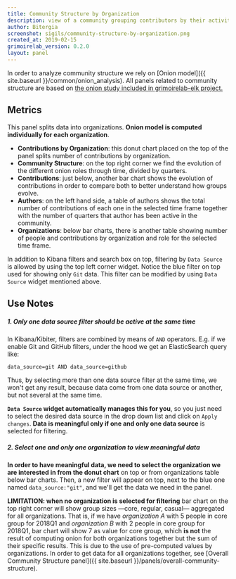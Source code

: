 ```yaml
---
title: Community Structure by Organization
description: view of a community grouping contributors by their activity, split by organizations.
author: Bitergia
screenshot: sigils/community-structure-by-organization.png
created_at: 2019-02-15
grimoirelab_version: 0.2.0
layout: panel
---
```


In order to analyze community structure we rely on 
[Onion model]({{ site.baseurl }}/common/onion_analysis). All panels
related to community structure are based on [the onion study included in
grimoirelab-elk project.](https://github.com/chaoss/grimoirelab-elk/blob/master/doc/studies.md#onion-study)


## Metrics

This panel splits data into organizations. **Onion model is computed individually
for each organization**.

* **Contributions by Organization**: this donut chart placed on the top of
the panel splits number of contributions by organization. 
* **Community Structure**: on the top right corner we find the evolution of
the different onion roles through time, divided by quarters. 
* **Contributions**: just below, another bar chart shows the
evolution of contributions in order to compare both to better
understand how groups evolve.
* **Authors**: on the left hand side, a table of authors shows the total
number of contributions of each one in the selected time frame together
with the number of quarters that author has been active in the community.
* **Organizations**: below bar charts, there is another table showing number of
people and contributions by organization and role for the selected time frame.

In addition to Kibana filters and search box on top, filtering by `Data
Source` is allowed by using the top left corner widget. Notice the blue filter
on top used for showing only `Git` data. This filter can be modified by using
`Data Source` widget mentioned above.

## Use Notes

##### 1. Only one data source filter should be active at the same time

In Kibana/Kibiter, filters are combined by means of `AND` operators.
E.g. if we enable Git and GitHub filters, under the hood we get
an ElasticSearch query like:
```
data_source=git AND data_source=github
```
Thus, by selecting more than one data source filter at the same time,
we won't get any result, because data come from one data source or another,
but not several at the same time.

**`Data Source` widget automatically manages this for you**, so you just need
to select the desired data source in the drop down list and click on
`Apply changes`. **Data is meaningful only if one and only one data source** 
is selected for filtering.

##### 2. Select one and only one organization to view meaningful data

**In order to have meaningful data, we need to select the organization we
are interested in from the donut chart** on top or from
organizations table below bar charts. Then, a new filter will appear on top, next
to the blue one named `data_source:"git"`, and we'll get the data we need in
the panel.

**LIMITATION: when no organization is selected for filtering** bar chart
on the top right corner will show group sizes
&mdash;core, regular, casual&mdash; aggregated for all organizations. 
That is, if we have _organization A_ with 5 people in core group for 2018Q1
and _organization B_ with 2 people in core group for 2018Q1, bar chart will
show 7 as value for core group, which **is not** the result of computing
onion for both organizations together but the sum of their specific results.
This is due to the use of pre-computed values by organizations. In order
to get data for all organizations together, see 
[Overall Community Structure panel]({{ site.baseurl }}/panels/overall-community-structure).
